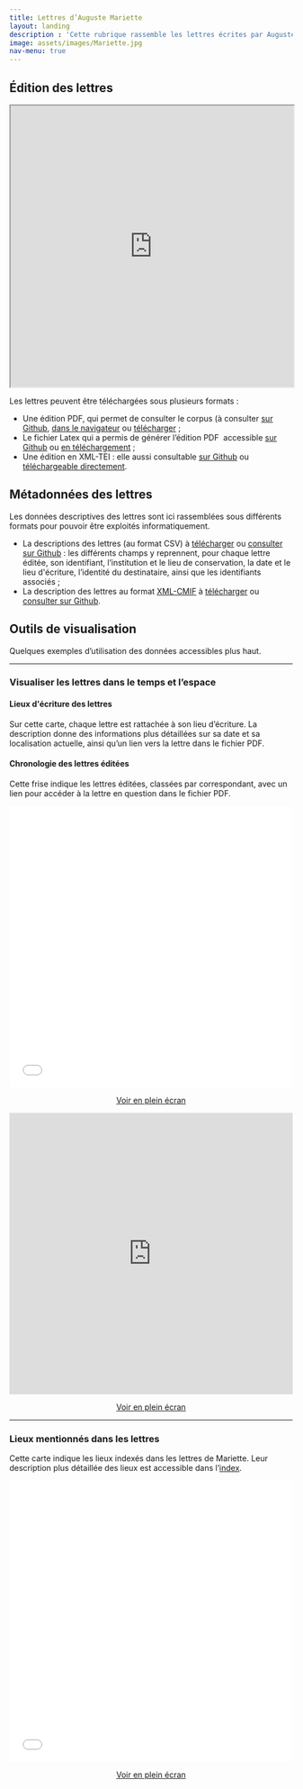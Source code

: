 ```yaml
---
title: Lettres d’Auguste Mariette
layout: landing
description : 'Cette rubrique rassemble les lettres écrites par Auguste Mariette, consultables et téléchargeables aux formats PDF et XML. Elle donne également accès aux métadonnées de ces documents et à des outils de visualisation autour de ce corpus.'
image: assets/images/Mariette.jpg
nav-menu: true
---
```

<!-- Main -->
<div id="main" class="alt">

<!-- One -->
<section id="one">
	<div class="inner">

<!-- Content -->
<h2>Édition des lettres</h2>

<iframe src="https://ThLebee.github.io/CoEg_test_forty/doc/CoEg_Mariette.pdf" width="100%" height="500px"></iframe>

<p>Les lettres peuvent être téléchargées sous plusieurs formats&nbsp;:
<ul>
	<li>Une édition PDF, qui permet de consulter le corpus&nbsp;(à consulter <a href="https://github.com/ThLebee/CoEg_test_forty/blob/gh-pages/doc/CoEg_Mariette.pdf">sur Github</a>, <a href="https://thlebee.github.io/CoEg/doc/CoEg_Mariette.pdf">dans le navigateur</a> ou <a href="{{site.baseurl}}/doc/CoEg_Mariette.pdf" download>télécharger</a>&nbsp;;</li>
	<li>Le fichier Latex qui a permis de générer l’édition PDF&nbsp; accessible <a href="https://github.com/ThLebee/CoEg/blob/gh-pages/doc/CoEg_Mariette.tex">sur Github</a> ou <a href="{{site.baseurl}}/doc/CoEg_Mariette.tex" download>en téléchargement</a>&nbsp;;</li>
	<li>Une édition en XML-TEI&nbsp;: elle aussi consultable <a href="https://github.com/ThLebee/CoEg/blob/gh-pages/doc/CoEg_Mariette.xml">sur Github</a> ou <a href="{{site.baseurl}}/doc/CoEg_Mariette.xml" download>téléchargeable directement</a>.</li></ul></p>

<section>
	<h2>Métadonnées des lettres</h2>
	<p>Les données descriptives des lettres sont ici rassemblées sous différents formats pour pouvoir être exploités informatiquement.
	<ul>
		<li>La descriptions des lettres  (au format CSV) à <a href="{{site.baseurl}}/doc/CoEg_Mariette_letters.tsv download">télécharger</a> ou <a href="https://github.com/ThLebee/CoEg/blob/gh-pages/doc/CoEg_Mariette_letters.tsv">consulter sur Github</a>&nbsp;: les différents champs y reprennent, pour chaque lettre éditée, son identifiant, l’institution et le lieu de conservation, la date et le lieu d'écriture, l’identité du destinataire, ainsi que les identifiants associés&nbsp;;</li>
		<li>La description des lettres au format <a href="https://correspsearch.net/index.xql?id=participate_cmi-format">XML-CMIF</a> à <a href="{{site.baseurl}}/doc/CoEg_Mariette_CMIF.xml" download>télécharger</a> ou <a href="https://github.com/ThLebee/CoEg/blob/gh-pages/doc/CoEg_Mariette_CMIF.xml">consulter sur Github</a>.</li></ul></p>

</section>
<section>
	<h2>Outils de visualisation</h2>
	<p>Quelques exemples d’utilisation des données accessibles plus haut.</p>
	<div>
		<hr>
		<h3>Visualiser les lettres dans le temps et l’espace</h3>
		<div class="row">
			<div class="6u 12u$(small)">
				<h4>Lieux d'écriture des lettres</h4>
					<p>Sur cette carte, chaque lettre est rattachée à son lieu d’écriture. La description donne des informations plus détaillées sur sa date et sa localisation actuelle, ainsi qu’un lien vers la lettre dans le fichier PDF.</p>
			</div>
			<div class="6u$ 12u$(small)">
				<h4>Chronologie des lettres éditées</h4>
				<p>Cette frise indique les lettres éditées, classées par correspondant, avec un lien pour accéder à la lettre en question dans le fichier PDF.</p></div>
		</div>
		<div class="row">
			<div class="6u 12u$(small)">
				<iframe width="100%" height="500px" frameborder="0" allowfullscreen src="//umap.openstreetmap.fr/fr/map/correspondances-egyptologiques-lieux-decriture_461359?scaleControl=false&miniMap=false&scrollWheelZoom=true&zoomControl=null&allowEdit=false&moreControl=true&searchControl=null&tilelayersControl=null&embedControl=null&datalayersControl=true&onLoadPanel=undefined&captionBar=false#5/37.996/25.884"></iframe>
				<center><p><a href="//umap.openstreetmap.fr/fr/map/correspondances-egyptologiques-lieux-decriture_461359" class="button small">Voir en plein écran</a></p></center>
			</div>
			<div class="6u$ 12u$(small)">
				<iframe width="100%" height="500px" src='https://cdn.knightlab.com/libs/timeline3/latest/embed/index.html?source=1dSLs2GhF5R_Ly6vMcmb1ixwKNxUXUVIr1il8k6omaM8&font=Default&lang=fr&initial_zoom=1&height=500' webkitallowfullscreen mozallowfullscreen allowfullscreen frameborder='0'></iframe>
				<center><p><a href="https://cdn.knightlab.com/libs/timeline3/latest/embed/index.html?source=1dSLs2GhF5R_Ly6vMcmb1ixwKNxUXUVIr1il8k6omaM8&font=Default&lang=fr&initial_zoom=2&height=650" class="button small">Voir en plein écran</a></p></center>
			</div>
		</div>
	</div>
		<hr>
	<h3>Lieux mentionnés dans les lettres</h3>
<p>Cette carte indique les lieux indexés dans les lettres de Mariette. Leur description plus détaillée des lieux est accessible dans l’<a href="{{site.baseurl}}/webpages/data">index</a>.</p>
			<iframe width="100%" height="500px" frameborder="0" allowfullscreen src="//umap.openstreetmap.fr/fr/map/correspondances-egyptologiques-lieux_461360?scaleControl=false&miniMap=false&scrollWheelZoom=true&zoomControl=true&allowEdit=false&moreControl=true&searchControl=null&tilelayersControl=null&embedControl=null&datalayersControl=true&onLoadPanel=undefined&captionBar=false#5/37.996/25.884"></iframe>
			<center><p><a href="//umap.openstreetmap.fr/fr/map/correspondances-egyptologiques-lieux_461360" class="button small">Voir en plein écran</a></p></center>
</section>
